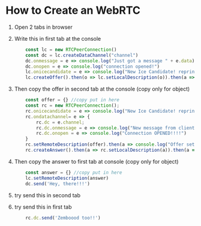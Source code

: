 # How to Create an WebRTC
1. Open 2 tabs in browser
2. Write this in first tab at the console
    ```javascript
        const lc = new RTCPeerConnection()
        const dc = lc.createDataChannel("channel")
        dc.onmessage = e => console.log("Just got a message " + e.data)
        dc.onopen = e => console.log("connection opened!")
        lc.onicecandidate = e => console.log("New Ice Candidate! reprinting SDP" + JSON.stringify(lc.localDescription))
        lc.createOffer().then(o => lc.setLocalDescription(o)).then(a => console.log("Set successfully!"))
    ```

3. Then copy the offer in second tab at the console (copy only for object)
    ``` javascript
        const offer = {} //copy put in here
        const rc = new RTCPeerConnection();
        rc.onicecandidate = e => console.log("New Ice Candidate! reprinting SDP" + JSON.stringify(rc.localDescription))
        rc.ondatachannel= e => {
            rc.dc = e.channel;
            rc.dc.onmessage = e => console.log("New message from client! " + e.data)
            rc.dc.onopen = e => console.log("Connection OPENED!!!!")
        }
        rc.setRemoteDescription(offer).then(a => console.log("Offer set!"))
        rc.createAnswer().then(a => rc.setLocalDescription(a)).then(a => console.log("answer created"))
    ```
4. Then copy the answer to first tab at console (copy only for object)
    ```javascript
        const answer = {} //copy put in here
        lc.setRemoteDescription(answer)
        dc.send('Hey, there!!!')
    ```
5. try send this in second tab
6. try send this in first tab
    ```javascript
        rc.dc.send('Zemboood too!!')
    ```